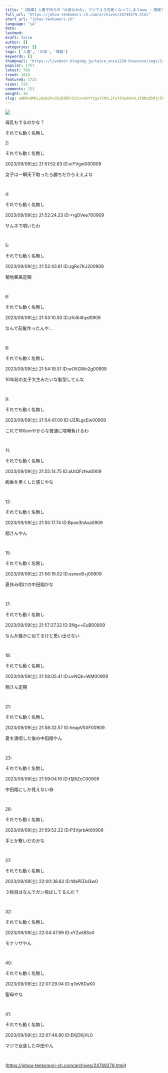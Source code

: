 ```yaml
---
title: "【画像】人妻子持ちの「大坂なおみ」、マジでえろ可愛くなってしまうwww : 情報てんこもりチャンネル"
full_url: "https://johou-tenkomori-ch.com/archives/24749279.html"
short_url: "johou-tenkomori-ch"
language: "ja"
date: 
lastmod: 
draft: false
author: []
categories: []
tags: ['人妻', '大坂', '情報']
keywords: []
thumbnail: "https://livedoor.blogimg.jp/twice_once1229-9vxoxnzo/imgs/3/7/37a550ce-s.jpg"
popular: 1757
latest: 760
trend: 1819
featured: 1723
views: 728
comments: 153
weight: 10
slug: aHR0cHM6Ly9qb2hvdS10ZW5rb21vcmktY2guY29tL2FyY2hpdmVzLzI0NzQ5Mjc5Lmh0bWw=
---
```


![](https://livedoor.blogimg.jp/twice_once1229-9vxoxnzo/imgs/3/7/37a550ce-s.jpg)

<div><p>母乳もでるのかな？</p><p>それでも動く名無し</p><p class='t_h'>2: <p>それでも動く名無し</p> <p> 2023/09/09(土) 21:51:52.63 ID:xiYVgxt000909</p></p> <p class='t_b'> 女子は一瞬天下取ったら勝ちだからええよな </p><br> <p class='t_h'>4: <p>それでも動く名無し</p> <p> 2023/09/09(土) 21:52:24.23 ID:+rgDVee700909</p></p> <p class='t_b'> サムネで噴いたわ </p><br> <p class='t_h'>5: <p>それでも動く名無し</p> <p> 2023/09/09(土) 21:52:43.61 ID:zgRo7KJ200909</p></p> <p class='t_b'> 菊地亜美定期 </p><br> <p class='t_h'>6: <p>それでも動く名無し</p> <p> 2023/09/09(土) 21:53:10.50 ID:zfc6I4hyd0909</p></p> <p class='t_b'> なんで前髪作ったんや… </p><br> <p class='t_h'>8: <p>それでも動く名無し</p> <p> 2023/09/09(土) 21:54:18.51 ID:wO5GWn2g00909</p></p> <p class='t_b'> 10年前の女子大生みたいな髪型してんな </p><br> <p class='t_h'>9: <p>それでも動く名無し</p> <p> 2023/09/09(土) 21:54:47.09 ID:UZRLgcEw00909</p></p> <p class='t_b'> これで180cmやからな普通に喧嘩負けるわ </p><br> <p class='t_h'>11: <p>それでも動く名無し</p> <p> 2023/09/09(土) 21:55:14.75 ID:aUtQFzfea0909</p></p> <p class='t_b'> 絢香を黒くした感じやな </p><br> <p class='t_h'>12: <p>それでも動く名無し</p> <p> 2023/09/09(土) 21:55:17.74 ID:Bpoe3hAxa0909</p></p> <p class='t_b'> 翔さんやん </p><br> <p class='t_h'>15: <p>それでも動く名無し</p> <p> 2023/09/09(土) 21:56:19.02 ID:ssnevB+j00909</p></p> <p class='t_b'> 夏休み明けの中田翔かな </p><br> <p class='t_h'>17: <p>それでも動く名無し</p> <p> 2023/09/09(土) 21:57:27.32 ID:3Ng++EuB00909</p></p> <p class='t_b'> なんか誰かに似てるけど思い出せない </p><br> <p class='t_h'>18: <p>それでも動く名無し</p> <p> 2023/09/09(土) 21:58:05.41 ID:uvNQb+WM00909</p></p> <p class='t_b'> 翔さん定期 </p><br> <p class='t_h'>21: <p>それでも動く名無し</p> <p> 2023/09/09(土) 21:58:32.57 ID:heapV5XF00909</p></p> <p class='t_b'> 夏を満喫した後の中田翔やん </p><br> <p class='t_h'>23: <p>それでも動く名無し</p> <p> 2023/09/09(土) 21:59:04.16 ID:t1jBiZcC00909</p></p> <p class='t_b'> 中田翔にしか見えない😅 </p><br> <p class='t_h'>26: <p>それでも動く名無し</p> <p> 2023/09/09(土) 21:59:52.22 ID:P3VprbAt00909</p></p> <p class='t_b'> 手とか繋いだのかな </p><br> <p class='t_h'>27: <p>それでも動く名無し</p> <p> 2023/09/09(土) 22:00:38.82 ID:WaPEDd3w0</p></p> <p class='t_b'> ３枚目はなんでガン飛ばしてるんだ？ </p><br> <p class='t_h'>32: <p>それでも動く名無し</p> <p> 2023/09/09(土) 22:04:47.99 ID:cYZwt8So0</p></p> <p class='t_b'> モナリザやん </p><br> <p class='t_h'>40: <p>それでも動く名無し</p> <p> 2023/09/09(土) 22:07:29.04 ID:q7eV6DuK0</p></p> <p class='t_b'> 聖母やな </p><br> <p class='t_h'>41: <p>それでも動く名無し</p> <p> 2023/09/09(土) 22:07:46.80 ID:EKjDKjVL0</p></p> <p class='t_b'> マジで女装した中田やん </p><br> </div>

(https://johou-tenkomori-ch.com/archives/24749279.html)
